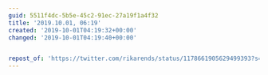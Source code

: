 ```yaml
---
guid: 5511f4dc-5b5e-45c2-91ec-27a19f1a4f32
title: '2019.10.01, 06:19'
created: '2019-10-01T04:19:32+00:00'
changed: '2019-10-01T04:19:40+00:00'


repost_of: 'https://twitter.com/rikarends/status/1178661905629499393?s=20'
---
```


